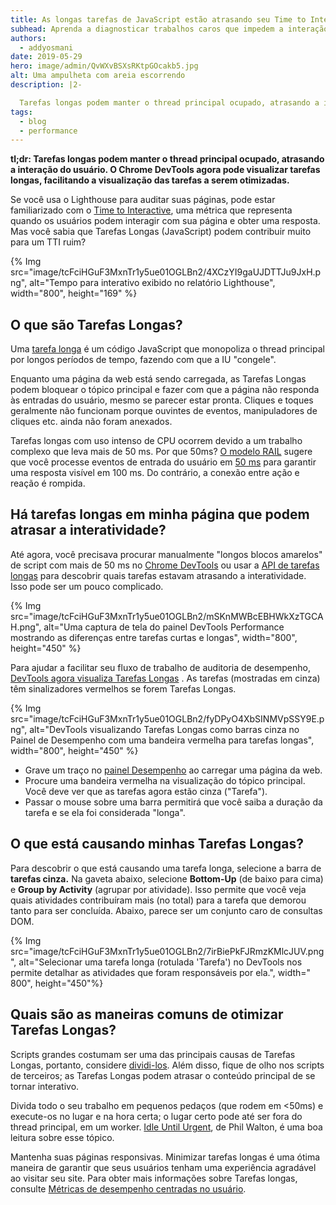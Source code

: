```yaml
---
title: As longas tarefas de JavaScript estão atrasando seu Time to Interactive (tempo até interativa)?
subhead: Aprenda a diagnosticar trabalhos caros que impedem a interação do usuário.
authors:
  - addyosmani
date: 2019-05-29
hero: image/admin/QvWXvBSXsRKtpGOcakb5.jpg
alt: Uma ampulheta com areia escorrendo
description: |2-

  Tarefas longas podem manter o thread principal ocupado, atrasando a interação do usuário. O Chrome DevTools agora pode visualizar tarefas longas, facilitando a visualização das tarefas a serem otimizadas.
tags:
  - blog
  - performance
---
```


**tl;dr: Tarefas longas podem manter o thread principal ocupado, atrasando a interação do usuário. O Chrome DevTools agora pode visualizar tarefas longas, facilitando a visualização das tarefas a serem otimizadas.**

Se você usa o Lighthouse para auditar suas páginas, pode estar familiarizado com o [Time to Interactive](/tti/), uma métrica que representa quando os usuários podem interagir com sua página e obter uma resposta. Mas você sabia que Tarefas Longas (JavaScript) podem contribuir muito para um TTI ruim?

{% Img src="image/tcFciHGuF3MxnTr1y5ue01OGLBn2/4XCzYI9gaUJDTTJu9JxH.png", alt="Tempo para interativo exibido no relatório Lighthouse", width="800", height="169" %}

## O que são Tarefas Longas?

Uma [tarefa longa](https://developer.mozilla.org/docs/Web/API/Long_Tasks_API) é um código JavaScript que monopoliza o thread principal por longos períodos de tempo, fazendo com que a IU "congele".

Enquanto uma página da web está sendo carregada, as Tarefas Longas podem bloquear o tópico principal e fazer com que a página não responda às entradas do usuário, mesmo se parecer estar pronta. Cliques e toques geralmente não funcionam porque ouvintes de eventos, manipuladores de cliques etc. ainda não foram anexados.

Tarefas longas com uso intenso de CPU ocorrem devido a um trabalho complexo que leva mais de 50 ms. Por que 50ms? [O modelo RAIL](/rail/) sugere que você processe eventos de entrada do usuário em [50 ms](/rail/#response:-process-events-in-under-50ms) para garantir uma resposta visível em 100 ms. Do contrário, a conexão entre ação e reação é rompida.

## Há tarefas longas em minha página que podem atrasar a interatividade?

Até agora, você precisava procurar manualmente "longos blocos amarelos" de script com mais de 50 ms no [Chrome DevTools](https://developer.chrome.com/docs/devtools/) ou usar a [API de tarefas longas](https://calendar.perfplanet.com/2017/tracking-cpu-with-long-tasks-api/) para descobrir quais tarefas estavam atrasando a interatividade. Isso pode ser um pouco complicado.

{% Img src="image/tcFciHGuF3MxnTr1y5ue01OGLBn2/mSKnMWBcEBHWkXzTGCAH.png", alt="Uma captura de tela do painel DevTools Performance mostrando as diferenças entre tarefas curtas e longas", width="800", height="450" %}

Para ajudar a facilitar seu fluxo de trabalho de auditoria de desempenho, [DevTools agora visualiza Tarefas Longas](https://developers.google.com/web/updates/2019/03/devtools#longtasks) . As tarefas (mostradas em cinza) têm sinalizadores vermelhos se forem Tarefas Longas.

{% Img src="image/tcFciHGuF3MxnTr1y5ue01OGLBn2/fyDPyO4XbSINMVpSSY9E.png", alt="DevTools visualizando Tarefas Longas como barras cinza no Painel de Desempenho com uma bandeira vermelha para tarefas longas", width="800", height="450" %}

- Grave um traço no [painel Desempenho](https://developer.chrome.com/docs/devtools/evaluate-performance/) ao carregar uma página da web.
- Procure uma bandeira vermelha na visualização do tópico principal. Você deve ver que as tarefas agora estão cinza ("Tarefa").
- Passar o mouse sobre uma barra permitirá que você saiba a duração da tarefa e se ela foi considerada "longa".

## O que está causando minhas Tarefas Longas?

Para descobrir o que está causando uma tarefa longa, selecione a barra de **tarefas cinza.** Na gaveta abaixo, selecione **Bottom-Up** (de baixo para cima) e **Group by Activity** (agrupar por atividade). Isso permite que você veja quais atividades contribuíram mais (no total) para a tarefa que demorou tanto para ser concluída. Abaixo, parece ser um conjunto caro de consultas DOM.

{% Img src="image/tcFciHGuF3MxnTr1y5ue01OGLBn2/7irBiePkFJRmzKMlcJUV.png", alt="Selecionar uma tarefa longa (rotulada 'Tarefa') no DevTools nos permite detalhar as atividades que foram responsáveis por ela.", width=" 800", height="450"%}

## Quais são as maneiras comuns de otimizar Tarefas Longas?

Scripts grandes costumam ser uma das principais causas de Tarefas Longas, portanto, considere [dividi-los](/reduce-javascript-payloads-with-code-splitting). Além disso, fique de olho nos scripts de terceiros; as Tarefas Longas podem atrasar o conteúdo principal de se tornar interativo.

Divida todo o seu trabalho em pequenos pedaços (que rodem em &lt;50ms) e execute-os no lugar e na hora certa; o lugar certo pode até ser fora do thread principal, em um worker. [Idle Until Urgent](https://philipwalton.com/articles/idle-until-urgent/), de Phil Walton, é uma boa leitura sobre esse tópico.

Mantenha suas páginas responsivas. Minimizar tarefas longas é uma ótima maneira de garantir que seus usuários tenham uma experiência agradável ao visitar seu site. Para obter mais informações sobre Tarefas longas, consulte [Métricas de desempenho centradas no usuário](https://developers.google.com/web/fundamentals/performance/user-centric-performance-metrics#tracking_long_tasks).
